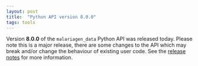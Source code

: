 ```yaml
---
layout: post
title:  "Python API version 8.0.0"
tags: tools
---
```


Version <strong>8.0.0</strong> of the `malariagen_data` Python API
was released today. Please note this is a major release, there are
some changes to the API which may break and/or change the behaviour of
existing user code. See the [release
notes](https://github.com/malariagen/malariagen-data-python/releases/tag/v8.0.0)
for more information.
